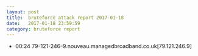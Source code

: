 ```yaml
---
layout: post
title:  bruteforce attack report 2017-01-18
date:   2017-01-18 23:59:59
category: bruteforce report
---
```


* 00:24 79-121-246-9.nouveau.managedbroadband.co.uk[79.121.246.9]
